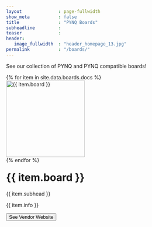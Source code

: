 ```yaml
---
layout              : page-fullwidth
show_meta           : false
title               : "PYNQ Boards"
subheadline         : 
teaser              : 
header:
   image_fullwidth  : "header_homepage_13.jpg"
permalink           : "/boards/"
---
```


See our collection of PYNQ and PYNQ compatible boards!

<div class="row t60">
{% for item in site.data.boards.docs %}
<div class="medium-3 columns">
<div class="card">
  <img src="{{ site.urlimg }}{{ item.img }}" alt="{{ item.board }}" style="width:100%">
  <h1>{{ item.board }}</h1>
  <p class="price">{{ item.subhead }}</p>
  <p>{{ item.info }}</p>
  <p><button onclick="location.href='{{ item.url }}';" target="_blank">See Vendor Website</button></p>
</div>
</div>
{% endfor %}
</div>
